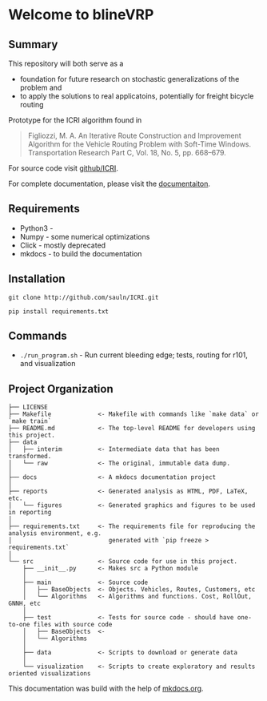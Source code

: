 # Welcome to blineVRP 

## Summary
This repository will both serve as a

* foundation for future research on stochastic generalizations of the problem and 
* to apply the solutions to real applicatoins, potentially for freight bicycle routing


Prototype for the ICRI algorithm found in 
 > Figliozzi,  M. A.  An  Iterative  Route  Construction  and  Improvement Algorithm for the Vehicle Routing Problem with Soft-Time Windows. Transportation Research Part C, Vol. 18, No. 5, pp. 668–679.

For source code visit [github/ICRI](http://github.com/sauln/ICRI).

For complete documentation, please visit the [documentaiton](https://sauln.github.io/ICRI/).



## Requirements
* Python3 - 
* Numpy   - some numerical optimizations
* Click   - mostly deprecated
* mkdocs  - to build the documentation

## Installation

`git clone http://github.com/sauln/ICRI.git`

`pip install requirements.txt`

## Commands

* `./run_program.sh` - Run current bleeding edge; tests, routing for r101, and visualization

## Project Organization

    ├── LICENSE
    ├── Makefile             <- Makefile with commands like `make data` or `make train`
    ├── README.md            <- The top-level README for developers using this project.
    ├── data
    │   ├── interim          <- Intermediate data that has been transformed.
    │   └── raw              <- The original, immutable data dump.
    │
    ├── docs                 <- A mkdocs documentation project 
    │
    ├── reports              <- Generated analysis as HTML, PDF, LaTeX, etc.
    │   └── figures          <- Generated graphics and figures to be used in reporting
    │
    ├── requirements.txt     <- The requirements file for reproducing the analysis environment, e.g.
    │                           generated with `pip freeze > requirements.txt`
    │
    └── src                  <- Source code for use in this project.
        ├── __init__.py      <- Makes src a Python module
        │
        ├── main             <- Source code
        │   ├── BaseObjects  <- Objects. Vehicles, Routes, Customers, etc
        │   └── Algorithms   <- Algorithms and functions. Cost, RollOut, GNNH, etc
        │
        ├── test             <- Tests for source code - should have one-to-one files with source code
        │   ├── BaseObjects  <- 
        │   └── Algorithms   
        │
        ├── data             <- Scripts to download or generate data
        │
        └── visualization    <- Scripts to create exploratory and results oriented visualizations


This documentation was build with the help of [mkdocs.org](http://mkdocs.org).
